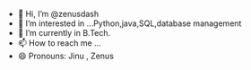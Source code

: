 - 👋 Hi, I’m @zenusdash
- 👀 I’m interested in ...Python,java,SQL,database management
- 🌱 I’m currently in B.Tech.
- 📫 How to reach me ... 
- 😄 Pronouns: Jinu , Zenus


<!---
zenusdash/zenusdash is a ✨ special ✨ repository because its `README.md` (this file) appears on your GitHub profile.
You can click the Preview link to take a look at your changes.
--->
